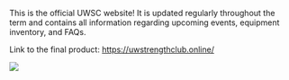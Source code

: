 This is the official UWSC website! It is updated regularly throughout the term and contains all information regarding upcoming events, equipment inventory, and FAQs. 

Link to the final product: https://uwstrengthclub.online/

![](SCDemo.gif)
